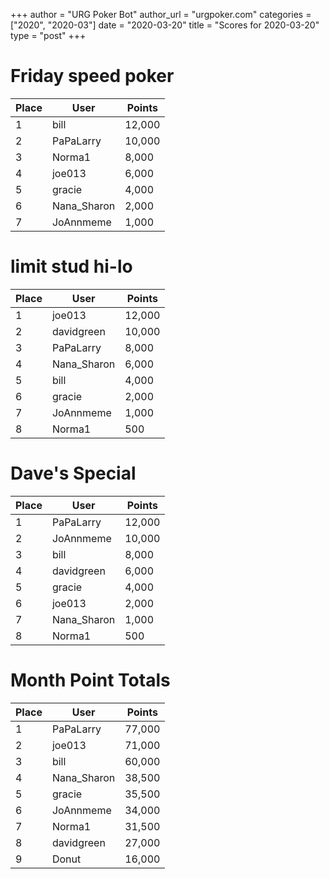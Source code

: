 +++
author = "URG Poker Bot"
author_url = "urgpoker.com"
categories = ["2020", "2020-03"]
date = "2020-03-20"
title = "Scores for 2020-03-20"
type = "post"
+++
# Friday speed poker

| Place | User | Points |
|-------|------|--------|
| 1 | bill | 12,000 |
| 2 | PaPaLarry | 10,000 |
| 3 | Norma1 | 8,000 |
| 4 | joe013 | 6,000 |
| 5 | gracie | 4,000 |
| 6 | Nana_Sharon | 2,000 |
| 7 | JoAnnmeme | 1,000 |

# limit stud hi-lo

| Place | User | Points |
|-------|------|--------|
| 1 | joe013 | 12,000 |
| 2 | davidgreen | 10,000 |
| 3 | PaPaLarry | 8,000 |
| 4 | Nana_Sharon | 6,000 |
| 5 | bill | 4,000 |
| 6 | gracie | 2,000 |
| 7 | JoAnnmeme | 1,000 |
| 8 | Norma1 | 500 |

# Dave's Special

| Place | User | Points |
|-------|------|--------|
| 1 | PaPaLarry | 12,000 |
| 2 | JoAnnmeme | 10,000 |
| 3 | bill | 8,000 |
| 4 | davidgreen | 6,000 |
| 5 | gracie | 4,000 |
| 6 | joe013 | 2,000 |
| 7 | Nana_Sharon | 1,000 |
| 8 | Norma1 | 500 |

# Month Point Totals

| Place | User | Points |
|-------|------|--------|
| 1 | PaPaLarry | 77,000 |
| 2 | joe013 | 71,000 |
| 3 | bill | 60,000 |
| 4 | Nana_Sharon | 38,500 |
| 5 | gracie | 35,500 |
| 6 | JoAnnmeme | 34,000 |
| 7 | Norma1 | 31,500 |
| 8 | davidgreen | 27,000 |
| 9 | Donut | 16,000 |
